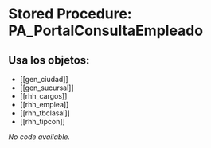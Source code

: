# Stored Procedure: PA_PortalConsultaEmpleado

## Usa los objetos:
- [[gen_ciudad]]
- [[gen_sucursal]]
- [[rhh_cargos]]
- [[rhh_emplea]]
- [[rhh_tbclasal]]
- [[rhh_tipcon]]

*No code available.*
